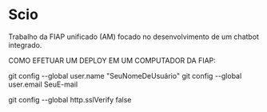 # Scio
Trabalho da FIAP unificado (AM) focado no desenvolvimento de um chatbot integrado.

COMO EFETUAR UM DEPLOY EM UM COMPUTADOR DA FIAP:

git config --global user.name "SeuNomeDeUsuário" git config --global user.email SeuE-mail

git config --global http.sslVerify false
